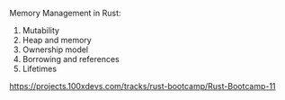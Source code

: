 Memory Management in Rust:
1. Mutability
2. Heap and memory
3. Ownership model
4. Borrowing and references
5. Lifetimes

https://projects.100xdevs.com/tracks/rust-bootcamp/Rust-Bootcamp-11